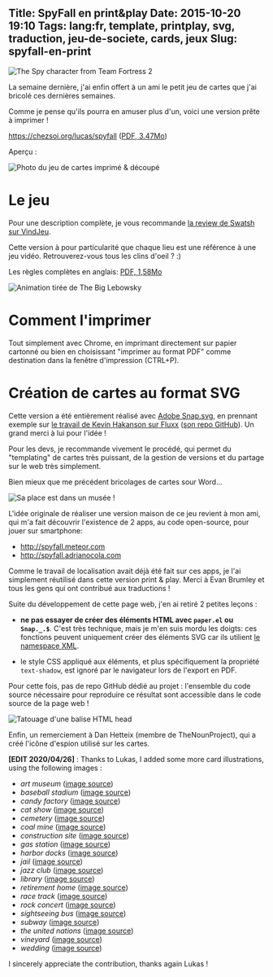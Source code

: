 Title: SpyFall en print&play
Date: 2015-10-20 19:10
Tags: lang:fr, template, printplay, svg, traduction, jeu-de-societe, cards, jeux
Slug: spyfall-en-print
---
![The Spy character from Team Fortress 2](images/2015/10/spy-2.jpg)

La semaine dernière, j'ai enfin offert à un ami le petit jeu de cartes que j'ai bricolé ces dernières semaines.

Comme je pense qu'ils pourra en amuser plus d'un, voici une version prête à imprimer !

<https://chezsoi.org/lucas/spyfall> ([PDF, 3.47Mo](/lucas/spyfall/spyfall_print-and-play.pdf))

Aperçu :

![Photo du jeu de cartes imprimé & découpé](/lucas/spyfall/printed_deck.jpg)

# Le jeu
Pour une description complète, je vous recommande [la review de Swatsh sur VindJeu](http://www.vindjeu.eu/2015/01/23/spyfall-agent-trouble/).

Cette version à pour particularité que chaque lieu est une référence à une jeu vidéo. Retrouverez-vous tous les clins d'oeil ? :)

Les règles complètes en anglais: [PDF, 1,58Mo](http://international.hobbyworld.ru/download/rules/international/Spyfall_rules_ENG.pdf)

<img alt="Animation tirée de The Big Lebowsky" src="images/wwcb/OnlyOneToGiveAShitAboutRules.gif">

# Comment l'imprimer
Tout simplement avec Chrome, en imprimant directement sur papier cartonné ou bien en choisissant "imprimer au format PDF" comme destination dans la fenêtre d'impression (CTRL+P).

# Création de cartes au format SVG
Cette version a été entièrement réalisé avec [Adobe Snap.svg](http://snapsvg.io), en prennant exemple sur [le travail de Kevin Hakanson sur Fluxx](http://www.slideshare.net/kevinhakanson/make-your-own-print-play-card-game-using-svg-and-java-script) ([son repo GitHub](https://github.com/hakanson/tccc16)). Un grand merci à lui pour l'idée !

Pour les devs, je recommande vivement le procédé, qui permet du "templating" de cartes très puissant, de la gestion de versions et du partage sur le web très simplement.

Bien mieux que me précédent bricolages de cartes sour Word...

<img alt="Sa place est dans un musée !" src="images/wwcb/SaPlaceEstDansUnMusée.gif">

L'idée originale de réaliser une version maison de ce jeu revient à mon ami, qui m'a fait découvrir l'existence de 2 apps, au code open-source, pour jouer sur smartphone:

- <http://spyfall.meteor.com>
- <http://spyfall.adrianocola.com>

Comme le travail de localisation avait déjà été fait sur ces apps, je l'ai simplement réutilisé dans cette version print & play. Merci à Evan Brumley et tous les gens qui ont contribué aux traductions !

Suite du développement de cette page web, j'en ai retiré 2 petites leçons :

- **ne pas essayer de créer des éléments HTML avec `paper.el` ou `Snap._.$`**. C'est très technique, mais je m'en suis mordu les doigts: ces fonctions peuvent uniquement créer des éléments SVG car ils utilient [le namespace XML](//github.com/adobe-webplatform/Snap.svg/blob/master/src/svg.js#L93).

- le style CSS appliqué aux éléments, et plus spécifiquement la propriété `text-shadow`, est ignoré par le navigateur lors de l'export en PDF.

Pour cette fois, pas de repo GitHub dédié au projet : l'ensemble du code source nécessaire pour reproduire ce résultat sont accessible dans le code source de la page web !

<img alt="Tatouage d'une balise HTML head" src="images/wwcb/head_body_tatoo.jpg">

Enfin, un remerciement à Dan Hetteix (membre de TheNounProject), qui a créé l'icône d'espion utilisé sur les cartes.


**[EDIT 2020/04/26]** : Thanks to Lukas, I added some more card illustrations, using the following images :

- *art museum* ([image source](https://www.piqsels.com/en/public-domain-photo-sjsit))
- *baseball stadium* ([image source](https://pxhere.com/en/photo/64540))
- *candy factory* ([image source](https://www.needpix.com/photo/291294/candy-candy-store-chocolate-m-ms-sweet))
- *cat show* ([image source](https://publicdomainpictures.net/fr/view-image.php?image=76777&picture=dog-show-affiche-de-bande-dessinee))
- *cemetery* ([image source](https://www.pexels.com/photo/selective-focus-photo-of-cemetery-lantern-720730/))
- *coal mine* ([image source](https://www.pxfuel.com/en/free-photo-oxhud))
- *construction site* ([image source](https://pxhere.com/en/photo/89214))
- *gas station* ([image source](https://www.piqsels.com/en/public-domain-photo-spaqi))
- *harbor docks* ([image source](https://fr.wikipedia.org/wiki/Fichier:Docks_and_shipping,_Hamburg,_Germany-LCCN2002713698.jpg))
- *jail* ([image source](https://pxhere.com/en/photo/1095378))
- *jazz club* ([image source](https://pxhere.com/en/photo/1084769))
- *library* ([image source](https://pxhere.com/en/photo/707871))
- *retirement home* ([image source](https://pxhere.com/en/photo/782117))
- *race track* ([image source](https://www.pickpik.com/transfagarasan-drone-road-green-forest-winding-36518))
- *rock concert* ([image source](https://www.pickpik.com/man-guitar-in-concert-lights-people-music-76510))
- *sightseeing bus* ([image source](https://www.pexels.com/photo/red-tower-hill-bus-1837590/))
- *subway* ([image source](https://pxhere.com/en/photo/2767))
- *the united nations* ([image source](https://www.pickpik.com/microphone-active-talk-conference-meeting-audio-38534))
- *vineyard* ([image source](https://www.pxfuel.com/en/free-photo-jepqq))
- *wedding* ([image source](https://www.pexels.com/photo/woman-holding-white-calla-lily-flowers-on-sitting-beside-man-wearing-black-suit-265871/))

I sincerely appreciate the contribution, thanks again Lukas !
